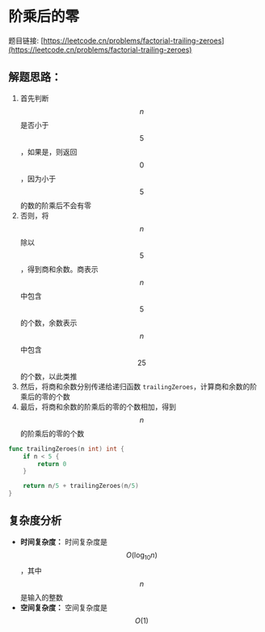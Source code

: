 # 阶乘后的零

题目链接: [https://leetcode.cn/problems/factorial-trailing-zeroes](https://leetcode.cn/problems/factorial-trailing-zeroes)

## 解题思路：

1. 首先判断 $$n$$ 是否小于 $$5$$，如果是，则返回 $$0$$，因为小于 $$5$$ 的数的阶乘后不会有零
2. 否则，将 $$n$$ 除以 $$5$$，得到商和余数。商表示 $$n$$ 中包含 $$5$$ 的个数，余数表示 $$n$$ 中包含 $$25$$ 的个数，以此类推
3. 然后，将商和余数分别传递给递归函数 `trailingZeroes`，计算商和余数的阶乘后的零的个数
4. 最后，将商和余数的阶乘后的零的个数相加，得到 $$n$$ 的阶乘后的零的个数

```go
func trailingZeroes(n int) int {
	if n < 5 {
		return 0
	}

	return n/5 + trailingZeroes(n/5)
}
```

## 复杂度分析

- **时间复杂度：** 时间复杂度是 $$O(\log_{10} n)$$，其中 $$n$$ 是输入的整数
- **空间复杂度：** 空间复杂度是 $$O(1)$$
